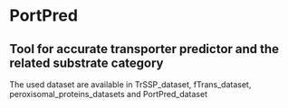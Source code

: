 # PortPred
## Tool for accurate transporter predictor and the related substrate category

The used dataset are available in TrSSP_dataset, fTrans_dataset, peroxisomal_proteins_datasets and PortPred_dataset
